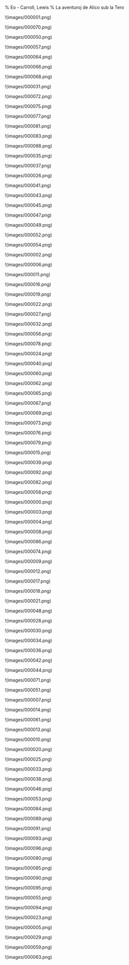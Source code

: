% Eo - Carroll, Lewis
% La aventuroj de Alico sub la Tero

!(images/000001.png)


!(images/000070.png)

!(images/000050.png)

!(images/000057.png)

!(images/000064.png)

!(images/000066.png)

!(images/000068.png)

!(images/000031.png)

!(images/000072.png)

!(images/000075.png)

!(images/000077.png)

!(images/000081.png)

!(images/000083.png)

!(images/000088.png)

!(images/000035.png)

!(images/000037.png)

!(images/000026.png)

!(images/000041.png)

!(images/000043.png)

!(images/000045.png)

!(images/000047.png)

!(images/000049.png)

!(images/000052.png)

!(images/000054.png)

!(images/000002.png)

!(images/000006.png)

!(images/000011.png)

!(images/000016.png)

!(images/000019.png)

!(images/000022.png)

!(images/000027.png)

!(images/000032.png)

!(images/000056.png)

!(images/000078.png)

!(images/000024.png)

!(images/000040.png)

!(images/000060.png)

!(images/000062.png)

!(images/000065.png)

!(images/000067.png)

!(images/000069.png)

!(images/000073.png)

!(images/000076.png)

!(images/000079.png)

!(images/000015.png)

!(images/000039.png)

!(images/000092.png)

!(images/000082.png)

!(images/000058.png)

!(images/000000.png)

!(images/000003.png)

!(images/000004.png)

!(images/000008.png)

!(images/000086.png)

!(images/000074.png)

!(images/000009.png)

!(images/000012.png)

!(images/000017.png)

!(images/000018.png)

!(images/000021.png)

!(images/000048.png)

!(images/000028.png)

!(images/000030.png)

!(images/000034.png)

!(images/000036.png)

!(images/000042.png)

!(images/000044.png)

!(images/000071.png)

!(images/000051.png)

!(images/000007.png)

!(images/000014.png)

!(images/000061.png)

!(images/000013.png)

!(images/000010.png)

!(images/000020.png)

!(images/000025.png)

!(images/000033.png)

!(images/000038.png)

!(images/000046.png)

!(images/000053.png)

!(images/000084.png)

!(images/000089.png)

!(images/000091.png)

!(images/000093.png)

!(images/000096.png)

!(images/000080.png)

!(images/000085.png)

!(images/000090.png)

!(images/000095.png)

!(images/000055.png)

!(images/000094.png)

!(images/000023.png)

!(images/000005.png)

!(images/000029.png)

!(images/000059.png)

!(images/000063.png)

